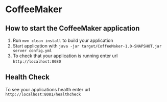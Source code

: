 # CoffeeMaker

How to start the CoffeeMaker application
---

1. Run `mvn clean install` to build your application
1. Start application with `java -jar target/CoffeeMaker-1.0-SNAPSHOT.jar server config.yml`
1. To check that your application is running enter url `http://localhost:8080`

Health Check
---

To see your applications health enter url `http://localhost:8081/healthcheck`
